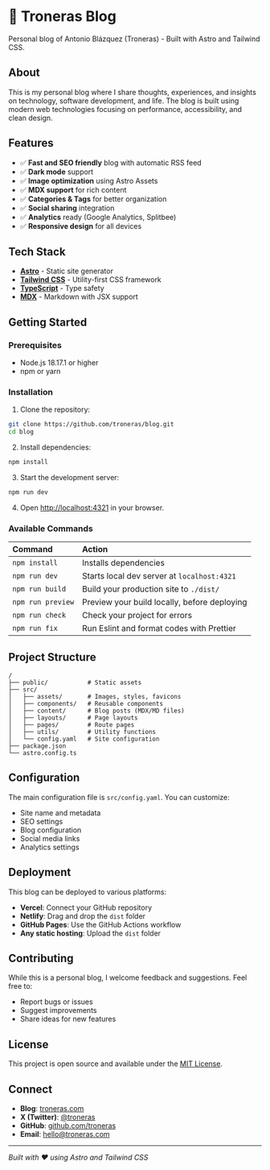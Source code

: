 # 🚀 Troneras Blog

Personal blog of Antonio Blázquez (Troneras) - Built with Astro and Tailwind CSS.

## About

This is my personal blog where I share thoughts, experiences, and insights on technology, software development, and life. The blog is built using modern web technologies focusing on performance, accessibility, and clean design.

## Features

- ✅ **Fast and SEO friendly** blog with automatic RSS feed
- ✅ **Dark mode** support
- ✅ **Image optimization** using Astro Assets
- ✅ **MDX support** for rich content
- ✅ **Categories & Tags** for better organization
- ✅ **Social sharing** integration
- ✅ **Analytics** ready (Google Analytics, Splitbee)
- ✅ **Responsive design** for all devices

## Tech Stack

- **[Astro](https://astro.build/)** - Static site generator
- **[Tailwind CSS](https://tailwindcss.com/)** - Utility-first CSS framework
- **[TypeScript](https://www.typescriptlang.org/)** - Type safety
- **[MDX](https://mdxjs.com/)** - Markdown with JSX support

## Getting Started

### Prerequisites

- Node.js 18.17.1 or higher
- npm or yarn

### Installation

1. Clone the repository:

```bash
git clone https://github.com/troneras/blog.git
cd blog
```

2. Install dependencies:

```bash
npm install
```

3. Start the development server:

```bash
npm run dev
```

4. Open [http://localhost:4321](http://localhost:4321) in your browser.

### Available Commands

| Command           | Action                                       |
| :---------------- | :------------------------------------------- |
| `npm install`     | Installs dependencies                        |
| `npm run dev`     | Starts local dev server at `localhost:4321`  |
| `npm run build`   | Build your production site to `./dist/`      |
| `npm run preview` | Preview your build locally, before deploying |
| `npm run check`   | Check your project for errors                |
| `npm run fix`     | Run Eslint and format codes with Prettier    |

## Project Structure

```
/
├── public/           # Static assets
├── src/
│   ├── assets/       # Images, styles, favicons
│   ├── components/   # Reusable components
│   ├── content/      # Blog posts (MDX/MD files)
│   ├── layouts/      # Page layouts
│   ├── pages/        # Route pages
│   ├── utils/        # Utility functions
│   └── config.yaml   # Site configuration
├── package.json
└── astro.config.ts
```

## Configuration

The main configuration file is `src/config.yaml`. You can customize:

- Site name and metadata
- SEO settings
- Blog configuration
- Social media links
- Analytics settings

## Deployment

This blog can be deployed to various platforms:

- **Vercel**: Connect your GitHub repository
- **Netlify**: Drag and drop the `dist` folder
- **GitHub Pages**: Use the GitHub Actions workflow
- **Any static hosting**: Upload the `dist` folder

## Contributing

While this is a personal blog, I welcome feedback and suggestions. Feel free to:

- Report bugs or issues
- Suggest improvements
- Share ideas for new features

## License

This project is open source and available under the [MIT License](LICENSE.md).

## Connect

- **Blog**: [troneras.com](https://troneras.com)
- **X (Twitter)**: [@troneras](https://x.com/troneras)
- **GitHub**: [github.com/troneras](https://github.com/troneras)
- **Email**: hello@troneras.com

---

_Built with ❤️ using Astro and Tailwind CSS_
